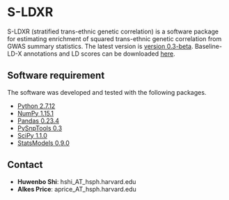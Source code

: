 # S-LDXR

S-LDXR (stratified trans-ethnic genetic correlation) is a software package
for estimating enrichment of squared trans-ethnic genetic correlation from
GWAS summary statistics. The latest version is
[version 0.3-beta](https://github.com/huwenboshi/s-ldxr/archive/v0.3-beta.zip).
Baseline-LD-X annotations and LD scores can be downloaded [here](https://data.broadinstitute.org/alkesgroup/LDSCORE/baseline-LD-X/).

## Software requirement

The software was developed and tested with the following packages.

* [Python 2.7.12](https://www.python.org/download/releases/2.7/)
* [NumPy 1.15.1](http://www.numpy.org/) 
* [Pandas 0.23.4](http://pandas.pydata.org/)
* [PySnpTools 0.3](https://github.com/MicrosoftGenomics/PySnpTools)
* [SciPy 1.1.0](https://www.scipy.org/)
* [StatsModels 0.9.0](https://www.statsmodels.org/0.9.0/index.html)

## Contact

* **Huwenbo Shi**: hshi_AT_hsph.harvard.edu
* **Alkes Price**: aprice_AT_hsph.harvard.edu
